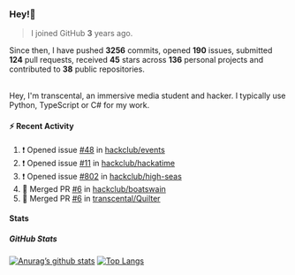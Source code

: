 ### Hey!👋
<!-- [![Banner](banner.png)](https://dillonb07.is-a.dev) -->


> I joined GitHub **3** years ago.

Since then, I have pushed **3256** commits, opened **190** issues, submitted **124** pull requests, received **45** stars across **136** personal projects and contributed to **38** public repositories.

<br>
Hey, I'm transcental, an immersive media student and hacker. I typically use Python, TypeScript or C# for my work.

<br>

#### :zap: Recent Activity

<!--START_SECTION:activity-->
1. ❗ Opened issue [#48](https://github.com/hackclub/events/issues/48) in [hackclub/events](https://github.com/hackclub/events)
2. ❗ Opened issue [#11](https://github.com/hackclub/hackatime/issues/11) in [hackclub/hackatime](https://github.com/hackclub/hackatime)
3. ❗ Opened issue [#802](https://github.com/hackclub/high-seas/issues/802) in [hackclub/high-seas](https://github.com/hackclub/high-seas)
4. 🎉 Merged PR [#6](https://github.com/hackclub/boatswain/pull/6) in [hackclub/boatswain](https://github.com/hackclub/boatswain)
5. 🎉 Merged PR [#6](https://github.com/transcental/Quilter/pull/6) in [transcental/Quilter](https://github.com/transcental/Quilter)
<!--END_SECTION:activity-->

#### Stats

##### GitHub Stats
[![Anurag’s github stats](https://github-readme-stats.vercel.app/api?username=transcental&show_icons=true&theme=radical)](https://github.com/transcental)
[![Top Langs](https://github-readme-stats.vercel.app/api/top-langs/?username=transcental&layout=compact&theme=radical)](https://github.com/transcental)
